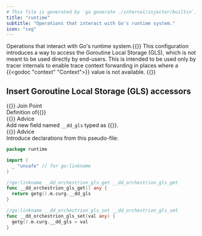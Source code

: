```yaml
---
# This file is generated by `go generate ./internal/injector/builtin`. DO NOT EDIT.
title: "runtime"
subtitle: "Operations that interact with Go's runtime system."
icon: "cog"
---
```

Operations that interact with Go's runtime system.{{<callout type="warning">}}
  This configuration introduces a way to access the Goroutine Local Storage (GLS), which is not
meant to be used directly by end-users. This is intended to be used only by tracer internals to
enable trace context forwarding in places where a {{<godoc "context" "Context">}} value is not
available.
{{</callout>}}

## Insert Goroutine Local Storage (GLS) accessors

<div class="hextra-cards hx-mt-4 hx-gap-4 hx-grid" style="--hextra-cards-grid-cols: 1;">
  <div class="aspect hextra-card hx-group hx-flex hx-flex-col hx-justify-start hx-overflow-hidden hx-rounded-lg hx-border hx-border-gray-200 hx-text-current hx-no-underline dark:hx-shadow-none hover:hx-shadow-gray-100 dark:hover:hx-shadow-none hx-shadow-gray-100 active:hx-shadow-sm active:hx-shadow-gray-200 hx-transition-all hx-duration-200">
    <div>
      <span class="hextra-card-icon hx-flex hx-font-semibold hx-items-start hx-gap-2 hx-p-4 hx-text-gray-700 hover:hx-text-gray-900 dark:hx-text-neutral-200 dark:hover:hx-text-neutral-50">
        {{<iconSVG "search-circle">}} Join Point
      </span>
      <div class="root hextra-card-subtitle hx-font-normal hx-px-4 hx-mb-4 hx-mt-2"><div class="flex join-point struct-definition"><span class="type">Definition of</span>{{<godoc "runtime" "g" "">}}</div></div>
    </div>
    <div class="hx-border-t">
      <span class="hextra-card-icon hx-flex hx-font-semibold hx-items-start hx-gap-2 hx-p-4 hx-text-gray-700 hover:hx-text-gray-900 dark:hx-text-neutral-200 dark:hover:hx-text-neutral-50">
        {{<iconSVG "chip">}} Advice
      </span>
      <div class="hextra-card-subtitle hx-font-normal hx-px-4 hx-mb-4 hx-mt-2"><div class="advice add-struct-field"><div class="type">Add new field named <code>__dd_gls</code> typed as {{<godoc "" "any" "">}}.</div></div>
    </div><div class="hx-border-t">
      <span class="hextra-card-icon hx-flex hx-font-semibold hx-items-start hx-gap-2 hx-p-4 hx-text-gray-700 hover:hx-text-gray-900 dark:hx-text-neutral-200 dark:hover:hx-text-neutral-50">
        {{<iconSVG "chip">}} Advice
      </span>
      <div class="hextra-card-subtitle hx-font-normal hx-px-4 hx-mb-4 hx-mt-2"><div class="advice inject-source-file"><div class="type">Introduce declarations from this pseudo-file:</div>

```go
package runtime

import (
  _ "unsafe" // for go:linkname
)

//go:linkname __dd_orchestrion_gls_get __dd_orchestrion_gls_get
func __dd_orchestrion_gls_get() any {
  return getg().m.curg.__dd_gls
}

//go:linkname __dd_orchestrion_gls_set __dd_orchestrion_gls_set
func __dd_orchestrion_gls_set(val any) {
  getg().m.curg.__dd_gls = val
}
```
</div></div>
    </div>
  </div>
</div>
